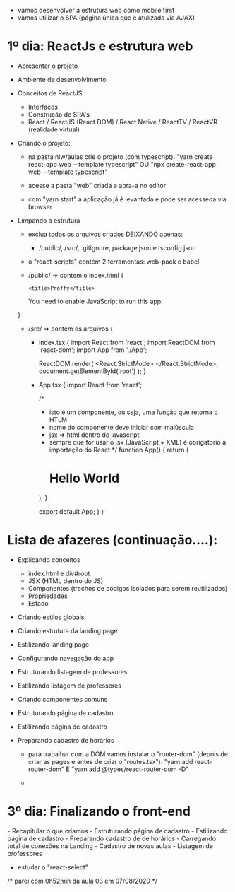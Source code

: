 - vamos desenvolver a estrutura web como mobile first
- vamos utilizar o SPA (página única que é atulizada via AJAX)

<h1>1º dia: ReactJs e estrutura web</h1>

- Apresentar o projeto
- Ambiente de desenvolvimento
- Conceitos de ReactJS
  - Interfaces
  - Construção de SPA's
  - React / ReactJS (React DOM) / React Native / ReactTV / ReactVR (realidade virtual)

- Criando o projeto:
  * na pasta nlw/aulas crie o projeto (com typescript): "yarn create react-app web --template typescript" OU "npx create-react-app web --template typescript"
  
  * acesse a pasta "web" criada e abra-a no editor

  * com "yarn start" a aplicação já é levantada e pode ser acesseda via browser

- Limpando a estrutura
  * exclua todos os arquivos criados DEIXANDO apenas:
    - /public/, /src/, .gitignore, package.json e tsconfig.json 

  * o "react-scripts" contém 2 ferramentas: web-pack e babel

  * /public/ => contem o index.html {
    <!DOCTYPE html>
    <html lang="pt-br">
    <head>
        <meta charset="utf-8" />
        <meta name="viewport" content="width=device-width, initial-scale=1" />
        <meta name="theme-color" content="#000000" />

        <title>Proffy</title>
    </head>
    <body>
        <noscript>You need to enable JavaScript to run this app.</noscript>
        <div id="root"></div>
    </body>
    </html>
  }
  
  * /src/ => contem os arquivos {
      - index.tsx {
        import React from 'react';
        import ReactDOM from 'react-dom';
        import App from './App';

        ReactDOM.render(
            <React.StrictMode>
                <App />
            </React.StrictMode>,
            document.getElementById('root')
        );
      }

      - App.tsx {
        import React from 'react';

        /*
          - isto é um componente, ou seja, uma função que retorna o HTLM
          - nome do componente deve iniciar com maiúscula
          - jsx => html dentro do javascript
          - sempre que for usar o jsx (JavaScript + XML) é obrigatorio a importação do React
        */
        function App() {
          return (
            <div className="App">
              <h1>Hello World</h1>
            </div>
          );
        }

        export default App;
      }
  }

# Lista de afazeres (continuação....):
- Explicando conceitos
  - index.html e div#root
  - JSX (HTML dentro do JS)
  - Componentes (trechos de codigos isolados para serem reutilizados)
  - Propriedades
  - Estado
- Criando estilos globais
- Criando estrutura da landing page
- Estilizando landing page
- Configurando navegação do app
- Estruturando listagem de professores
- Estilizando listagem de professores
- Criando componentes comuns
- Estruturando página de cadastro
- Estilizando página de cadastro
- Preparando cadastro de horários


  * para trabalhar com a DOM vamos instalar o "router-dom" (depois de criar as pages e antes de criar o "routes.tsx"): "yarn add react-router-dom" E "yarn add @types/react-router-dom -D"

  * 

<h1>3º dia: Finalizando o front-end</h1>
  - Recapitular o que criamos
  - Estruturando página de cadastro
  - Estilizando página de cadastro
  - Preparando cadastro de de horários
  - Carregando total de conexões na Landing
  - Cadastro de novas aulas
  - Listagem de professores

  * estudar o "react-select"
  



/*
parei com 0h52min da aula 03 em 07/08/2020
*/
